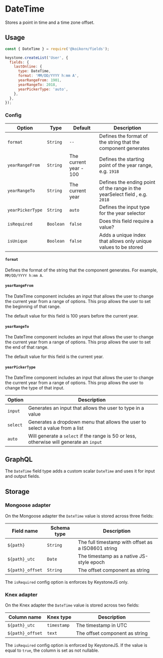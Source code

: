 <!--[meta]
section: api
subSection: field-types
title: DateTime
[meta]-->

# DateTime

Stores a point in time and a time zone offset.

## Usage

```js
const { DateTime } = require('@koikorn/fields');

keystone.createList('User', {
  fields: {
    lastOnline: {
      type: DateTime,
      format: 'MM/DD/YYYY h:mm A',
      yearRangeFrom: 1901,
      yearRangeTo: 2018,
      yearPickerType: 'auto',
    },
  },
});
```

### Config

| Option           | Type      | Default                | Description                                                                 |
| ---------------- | --------- | ---------------------- | --------------------------------------------------------------------------- |
| `format`         | `String`  | `--`                   | Defines the format of the string that the component generates               |
| `yearRangeFrom`  | `String`  | The current year - 100 | Defines the starting point of the year range, e.g. `1918`                   |
| `yearRangeTo`    | `String`  | The current year       | Defines the ending point of the range in the yearSelect field , e.g. `2018` |
| `yearPickerType` | `String`  | `auto`                 | Defines the input type for the year selector                                |
| `isRequired`     | `Boolean` | `false`                | Does this field require a value?                                            |
| `isUnique`       | `Boolean` | `false`                | Adds a unique index that allows only unique values to be stored             |

#### `format`

Defines the format of the string that the component generates. For example, `MM/DD/YYYY h:mm A`.

#### `yearRangeFrom`

The DateTime component includes an input that allows the user to change the current year from a range of options.
This prop allows the user to set the beginning of that range.

The default value for this field is 100 years before the current year.

#### `yearRangeTo`

The DateTime component includes an input that allows the user to change the current year from a range of options.
This prop allows the user to set the end of that range.

The default value for this field is the current year.

#### `yearPickerType`

The DateTime component includes an input that allows the user to change the current year from a range of options. This prop allows the user to change the type of that input.

| Option   | Description                                                                             |
| -------- | --------------------------------------------------------------------------------------- |
| `input`  | Generates an input that allows the user to type in a value                              |
| `select` | Generates a dropdown menu that allows the user to select a value from a list            |
| `auto`   | Will generate a `select` if the range is 50 or less, otherwise will generate an `input` |

## GraphQL

The `DateTime` field type adds a custom scalar `DateTime` and uses it for input and output fields.

## Storage

### Mongoose adapter

On the Mongoose adapter the `DateTime` value is stored across three fields:

| Field name       | Schema type | Description                                        |
| ---------------- | ----------- | -------------------------------------------------- |
| `${path}`        | `String`    | The full timestamp with offset as a ISO8601 string |
| `${path}_utc`    | `Date`      | The timestamp as a native JS-style epoch           |
| `${path}_offset` | `String`    | The offset component as string                     |

The `isRequired` config option is enforces by KeystoneJS only.

### Knex adapter

On the Knex adapter the `DateTime` value is stored across two fields:

| Column name      | Knex type   | Description                    |
| ---------------- | ----------- | ------------------------------ |
| `${path}_utc`    | `timestamp` | The timestamp in UTC           |
| `${path}_offset` | `text`      | The offset component as string |

The `isRequired` config option is enforced by KeystoneJS. If the value is equal to `true`, the column is set as not nullable.
